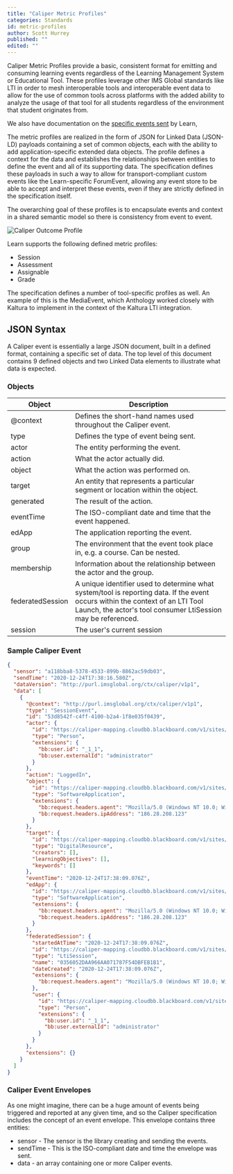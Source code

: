 ```yaml
---
title: "Caliper Metric Profiles"
categories: Standards
id: metric-profiles
author: Scott Hurrey
published: ""
edited: ""
---
```


<VersioningTracker frontMatter={frontMatter}/>

Caliper Metric Profiles provide a basic, consistent format for emitting and
consuming learning events regardless of the Learning Management System or
Educational Tool. These profiles leverage other IMS Global standards like LTI
in order to mesh interoperable tools and interoperable event data to allow for
the use of common tools across platforms with the added ability to analyze the
usage of that tool for all students regardless of the environment that student
originates from.

We also have documentation on the [specific events sent](../events/event-guide.md) by Learn,

The metric profiles are realized in the form of JSON for Linked Data (JSON-LD)
payloads containing a set of common objects, each with the ability to add
application-specific extended data objects. The profile defines a context for
the data and establishes the relationships between entities to define the
event and all of its supporting data. The specification defines these payloads
in such a way to allow for transport-compliant custom events like the
Learn-specific ForumEvent, allowing any event store to be able to
accept and interpret these events, even if they are strictly defined in the
specification itself.

The overarching goal of these profiles is to encapsulate events and context in
a shared semantic model so there is consistency from event to event.

![Caliper Outcome Profile](/assets/img/caliper-metric-profiles-1.png)

Learn supports the following defined metric profiles:

- Session
- Assessment
- Assignable
- Grade

The specification defines a number of tool-specific profiles as well. An
example of this is the MediaEvent, which Anthology worked closely with
Kaltura to implement in the context of the Kaltura LTI integration.

## JSON Syntax

A Caliper event is essentially a large JSON document, built in a defined
format, containing a specific set of data. The top level of this document
contains 9 defined objects and two Linked Data elements to illustrate what
data is expected.

### Objects

| Object           | Description                                                                                                                                                                                     |
| ---------------- | ----------------------------------------------------------------------------------------------------------------------------------------------------------------------------------------------- |
| @context         | Defines the short-hand names used throughout the Caliper event.                                                                                                                                 |
| type             | Defines the type of event being sent.                                                                                                                                                           |
| actor            | The entity performing the event.                                                                                                                                                                |
| action           | What the actor actually did.                                                                                                                                                                    |
| object           | What the action was performed on.                                                                                                                                                               |
| target           | An entity that represents a particular segment or location within the object.                                                                                                                   |
| generated        | The result of the action.                                                                                                                                                                       |
| eventTime        | The ISO-compliant date and time that the event happened.                                                                                                                                        |
| edApp            | The application reporting the event.                                                                                                                                                            |
| group            | The environment that the event took place in, e.g. a course. Can be nested.                                                                                                                     |
| membership       | Information about the relationship between the actor and the group.                                                                                                                             |
| federatedSession | A unique identifier used to determine what system/tool is reporting data. If the event occurs within the context of an LTI Tool Launch, the actor's tool consumer LtiSession may be referenced. |
| session          | The user's current session                                                                                                                                                                      |

### Sample Caliper Event

```json
{
  "sensor": "a118bba8-5378-4533-899b-8862ac59db03",
  "sendTime": "2020-12-24T17:38:16.580Z",
  "dataVersion": "http://purl.imsglobal.org/ctx/caliper/v1p1",
  "data": [
    {
      "@context": "http://purl.imsglobal.org/ctx/caliper/v1p1",
      "type": "SessionEvent",
      "id": "53d8542f-c4ff-4100-b2a4-1f8e035f0439",
      "actor": {
        "id": "https://caliper-mapping.cloudbb.blackboard.com/v1/sites/a118bba8-5378-4533-899b-8862ac59db03/users/ffc08009f0884c059192bac549e117b2",
        "type": "Person",
        "extensions": {
          "bb:user.id": "_1_1",
          "bb:user.externalId": "administrator"
        }
      },
      "action": "LoggedIn",
      "object": {
        "id": "https://caliper-mapping.cloudbb.blackboard.com/v1/sites/a118bba8-5378-4533-899b-8862ac59db03/applications/learn",
        "type": "SoftwareApplication",
        "extensions": {
          "bb:request.headers.agent": "Mozilla/5.0 (Windows NT 10.0; Win64; x64) AppleWebKit/537.36 (KHTML, like Gecko) Chrome/87.0.4280.88 Safari/537.36",
          "bb:request.headers.ipAddress": "186.28.208.123"
        }
      },
      "target": {
        "id": "https://caliper-mapping.cloudbb.blackboard.com/v1/sites/a118bba8-5378-4533-899b-8862ac59db03",
        "type": "DigitalResource",
        "creators": [],
        "learningObjectives": [],
        "keywords": []
      },
      "eventTime": "2020-12-24T17:38:09.076Z",
      "edApp": {
        "id": "https://caliper-mapping.cloudbb.blackboard.com/v1/sites/a118bba8-5378-4533-899b-8862ac59db03/applications/learn",
        "type": "SoftwareApplication",
        "extensions": {
          "bb:request.headers.agent": "Mozilla/5.0 (Windows NT 10.0; Win64; x64) AppleWebKit/537.36 (KHTML, like Gecko) Chrome/87.0.4280.88 Safari/537.36",
          "bb:request.headers.ipAddress": "186.28.208.123"
        }
      },
      "federatedSession": {
        "startedAtTime": "2020-12-24T17:38:09.076Z",
        "id": "https://caliper-mapping.cloudbb.blackboard.com/v1/sites/a118bba8-5378-4533-899b-8862ac59db03/sessions/0356052DAA966AA071787F54DBFEB1B1",
        "type": "LtiSession",
        "name": "0356052DAA966AA071787F54DBFEB1B1",
        "dateCreated": "2020-12-24T17:38:09.076Z",
        "extensions": {
          "bb:request.headers.agent": "Mozilla/5.0 (Windows NT 10.0; Win64; x64) AppleWebKit/537.36 (KHTML, like Gecko) Chrome/87.0.4280.88 Safari/537.36"
        },
        "user": {
          "id": "https://caliper-mapping.cloudbb.blackboard.com/v1/sites/a118bba8-5378-4533-899b-8862ac59db03/users/ffc08009f0884c059192bac549e117b2",
          "type": "Person",
          "extensions": {
            "bb:user.id": "_1_1",
            "bb:user.externalId": "administrator"
          }
        }
      },
      "extensions": {}
    }
  ]
}
```

### Caliper Event Envelopes

As one might imagine, there can be a huge amount of events being triggered and
reported at any given time, and so the Caliper specification includes the
concept of an event envelope. This envelope contains three entities:

- sensor - The sensor is the library creating and sending the events.
- sendTime - This is the ISO-compliant date and time the envelope was sent.
- data - an array containing one or more Caliper events.

<AuthorBox frontMatter={frontMatter}/>

